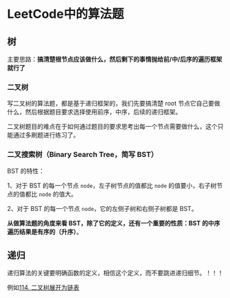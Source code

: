 # LeetCode中的算法题

## 树

主要思路：**搞清楚根节点应该做什么，然后剩下的事情抛给前/中/后序的遍历框架就行了**

### 二叉树

写二叉树的算法题，都是基于递归框架的，我们先要搞清楚 root 节点它自己要做什么，然后根据题目要求选择使用前序，中序，后续的递归框架。

二叉树题目的难点在于如何通过题目的要求思考出每一个节点需要做什么，这个只能通过多刷题进行练习了。

### 二叉搜索树（Binary Search Tree，简写 BST）

BST 的特性：

1、对于 BST 的每一个节点 `node`，左子树节点的值都比 `node` 的值要小，右子树节点的值都比 `node` 的值大。

2、对于 BST 的每一个节点 `node`，它的左侧子树和右侧子树都是 BST。

**从做算法题的角度来看 BST，除了它的定义，还有一个重要的性质：BST 的中序遍历结果是有序的（升序）**。

## 递归

递归算法的关键要明确函数的定义，相信这个定义，而不要跳进递归细节。！！！

例如[114. 二叉树展开为链表](https://leetcode-cn.com/problems/flatten-binary-tree-to-linked-list/)



